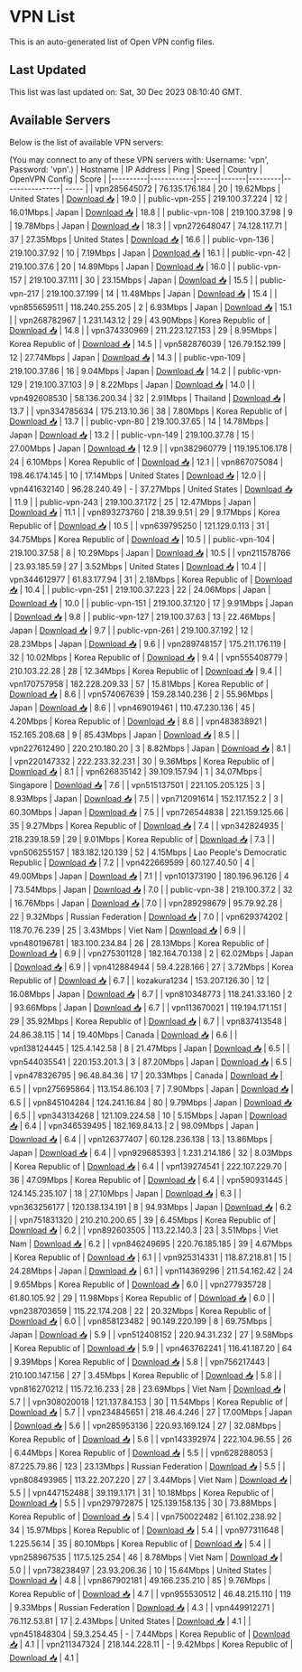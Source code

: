 # VPN List

This is an auto-generated list of Open VPN config files.

## Last Updated

This list was last updated on: Sat, 30 Dec 2023 08:10:40 GMT.

## Available Servers

Below is the list of available VPN servers:

(You may connect to any of these VPN servers with: Username: 'vpn', Password: 'vpn'.)
| Hostname | IP Address | Ping | Speed | Country | OpenVPN Config | Score |
|----------|------------|------|-------|---------|----------------| ----- |
| vpn285645072 | 76.135.176.184 | 20 | 19.62Mbps | United States | [Download 📥](./configs/server_0_US.ovpn) | 19.0 |
| public-vpn-255 | 219.100.37.224 | 12 | 16.01Mbps | Japan | [Download 📥](./configs/server_1_JP.ovpn) | 18.8 |
| public-vpn-108 | 219.100.37.98 | 9 | 19.78Mbps | Japan | [Download 📥](./configs/server_2_JP.ovpn) | 18.3 |
| vpn272648047 | 74.128.117.71 | 37 | 27.35Mbps | United States | [Download 📥](./configs/server_3_US.ovpn) | 16.6 |
| public-vpn-136 | 219.100.37.92 | 10 | 7.19Mbps | Japan | [Download 📥](./configs/server_4_JP.ovpn) | 16.1 |
| public-vpn-42 | 219.100.37.6 | 20 | 14.89Mbps | Japan | [Download 📥](./configs/server_5_JP.ovpn) | 16.0 |
| public-vpn-157 | 219.100.37.111 | 30 | 23.15Mbps | Japan | [Download 📥](./configs/server_6_JP.ovpn) | 15.5 |
| public-vpn-217 | 219.100.37.199 | 14 | 11.48Mbps | Japan | [Download 📥](./configs/server_7_JP.ovpn) | 15.4 |
| vpn855659511 | 118.240.255.205 | 2 | 6.93Mbps | Japan | [Download 📥](./configs/server_8_JP.ovpn) | 15.1 |
| vpn268782967 | 1.231.143.12 | 29 | 43.90Mbps | Korea Republic of | [Download 📥](./configs/server_9_KR.ovpn) | 14.8 |
| vpn374330969 | 211.223.127.153 | 29 | 8.95Mbps | Korea Republic of | [Download 📥](./configs/server_10_KR.ovpn) | 14.5 |
| vpn582876039 | 126.79.152.199 | 12 | 27.74Mbps | Japan | [Download 📥](./configs/server_11_JP.ovpn) | 14.3 |
| public-vpn-109 | 219.100.37.86 | 16 | 9.04Mbps | Japan | [Download 📥](./configs/server_12_JP.ovpn) | 14.2 |
| public-vpn-129 | 219.100.37.103 | 9 | 8.22Mbps | Japan | [Download 📥](./configs/server_13_JP.ovpn) | 14.0 |
| vpn492608530 | 58.136.200.34 | 32 | 2.91Mbps | Thailand | [Download 📥](./configs/server_14_TH.ovpn) | 13.7 |
| vpn334785634 | 175.213.10.36 | 38 | 7.80Mbps | Korea Republic of | [Download 📥](./configs/server_15_KR.ovpn) | 13.7 |
| public-vpn-80 | 219.100.37.65 | 14 | 14.78Mbps | Japan | [Download 📥](./configs/server_16_JP.ovpn) | 13.2 |
| public-vpn-149 | 219.100.37.78 | 15 | 27.00Mbps | Japan | [Download 📥](./configs/server_17_JP.ovpn) | 12.9 |
| vpn382960779 | 119.195.106.178 | 24 | 6.10Mbps | Korea Republic of | [Download 📥](./configs/server_18_KR.ovpn) | 12.1 |
| vpn867075084 | 198.46.174.145 | 10 | 17.14Mbps | United States | [Download 📥](./configs/server_19_US.ovpn) | 12.0 |
| vpn441632140 | 96.28.240.49 | - | 37.27Mbps | United States | [Download 📥](./configs/server_20_US.ovpn) | 11.9 |
| public-vpn-243 | 219.100.37.172 | 25 | 12.47Mbps | Japan | [Download 📥](./configs/server_21_JP.ovpn) | 11.1 |
| vpn893273760 | 218.39.9.51 | 29 | 9.17Mbps | Korea Republic of | [Download 📥](./configs/server_22_KR.ovpn) | 10.5 |
| vpn639795250 | 121.129.0.113 | 31 | 34.75Mbps | Korea Republic of | [Download 📥](./configs/server_23_KR.ovpn) | 10.5 |
| public-vpn-104 | 219.100.37.58 | 8 | 10.29Mbps | Japan | [Download 📥](./configs/server_24_JP.ovpn) | 10.5 |
| vpn211578766 | 23.93.185.59 | 27 | 3.52Mbps | United States | [Download 📥](./configs/server_25_US.ovpn) | 10.4 |
| vpn344612977 | 61.83.177.94 | 31 | 2.18Mbps | Korea Republic of | [Download 📥](./configs/server_26_KR.ovpn) | 10.4 |
| public-vpn-251 | 219.100.37.223 | 22 | 24.06Mbps | Japan | [Download 📥](./configs/server_27_JP.ovpn) | 10.0 |
| public-vpn-151 | 219.100.37.120 | 17 | 9.91Mbps | Japan | [Download 📥](./configs/server_28_JP.ovpn) | 9.8 |
| public-vpn-127 | 219.100.37.63 | 13 | 22.46Mbps | Japan | [Download 📥](./configs/server_29_JP.ovpn) | 9.7 |
| public-vpn-261 | 219.100.37.192 | 12 | 28.23Mbps | Japan | [Download 📥](./configs/server_30_JP.ovpn) | 9.6 |
| vpn289748157 | 175.211.176.119 | 32 | 10.02Mbps | Korea Republic of | [Download 📥](./configs/server_31_KR.ovpn) | 9.4 |
| vpn555408779 | 210.103.22.28 | 28 | 12.34Mbps | Korea Republic of | [Download 📥](./configs/server_32_KR.ovpn) | 9.4 |
| vpn170757958 | 182.228.209.33 | 57 | 15.81Mbps | Korea Republic of | [Download 📥](./configs/server_33_KR.ovpn) | 8.6 |
| vpn574067639 | 159.28.140.236 | 2 | 55.96Mbps | Japan | [Download 📥](./configs/server_34_JP.ovpn) | 8.6 |
| vpn469019461 | 110.47.230.136 | 45 | 4.20Mbps | Korea Republic of | [Download 📥](./configs/server_35_KR.ovpn) | 8.6 |
| vpn483838921 | 152.165.208.68 | 9 | 85.43Mbps | Japan | [Download 📥](./configs/server_36_JP.ovpn) | 8.5 |
| vpn227612490 | 220.210.180.20 | 3 | 8.82Mbps | Japan | [Download 📥](./configs/server_37_JP.ovpn) | 8.1 |
| vpn220147332 | 222.233.32.231 | 30 | 9.36Mbps | Korea Republic of | [Download 📥](./configs/server_38_KR.ovpn) | 8.1 |
| vpn626835142 | 39.109.157.94 | 1 | 34.07Mbps | Singapore | [Download 📥](./configs/server_39_SG.ovpn) | 7.6 |
| vpn515137501 | 221.105.205.125 | 3 | 8.93Mbps | Japan | [Download 📥](./configs/server_40_JP.ovpn) | 7.5 |
| vpn712091614 | 152.117.152.2 | 3 | 60.30Mbps | Japan | [Download 📥](./configs/server_41_JP.ovpn) | 7.5 |
| vpn726544838 | 221.159.125.66 | 35 | 9.27Mbps | Korea Republic of | [Download 📥](./configs/server_42_KR.ovpn) | 7.4 |
| vpn342824935 | 218.239.18.59 | 29 | 9.01Mbps | Korea Republic of | [Download 📥](./configs/server_43_KR.ovpn) | 7.3 |
| vpn506255157 | 183.182.120.139 | 52 | 4.15Mbps | Lao People's Democratic Republic | [Download 📥](./configs/server_44_LA.ovpn) | 7.2 |
| vpn422669599 | 60.127.40.50 | 4 | 49.00Mbps | Japan | [Download 📥](./configs/server_45_JP.ovpn) | 7.1 |
| vpn101373190 | 180.196.96.126 | 4 | 73.54Mbps | Japan | [Download 📥](./configs/server_46_JP.ovpn) | 7.0 |
| public-vpn-38 | 219.100.37.2 | 32 | 16.76Mbps | Japan | [Download 📥](./configs/server_47_JP.ovpn) | 7.0 |
| vpn289298679 | 95.79.92.28 | 22 | 9.32Mbps | Russian Federation | [Download 📥](./configs/server_48_RU.ovpn) | 7.0 |
| vpn629374202 | 118.70.76.239 | 25 | 3.43Mbps | Viet Nam | [Download 📥](./configs/server_49_VN.ovpn) | 6.9 |
| vpn480196781 | 183.100.234.84 | 26 | 28.13Mbps | Korea Republic of | [Download 📥](./configs/server_50_KR.ovpn) | 6.9 |
| vpn275301128 | 182.164.70.138 | 2 | 62.02Mbps | Japan | [Download 📥](./configs/server_51_JP.ovpn) | 6.9 |
| vpn412884944 | 59.4.228.166 | 27 | 3.72Mbps | Korea Republic of | [Download 📥](./configs/server_52_KR.ovpn) | 6.7 |
| kozakura1234 | 153.207.126.30 | 12 | 16.08Mbps | Japan | [Download 📥](./configs/server_53_JP.ovpn) | 6.7 |
| vpn810348773 | 118.241.33.160 | 2 | 93.66Mbps | Japan | [Download 📥](./configs/server_54_JP.ovpn) | 6.7 |
| vpn113670021 | 119.194.171.151 | 29 | 35.92Mbps | Korea Republic of | [Download 📥](./configs/server_55_KR.ovpn) | 6.7 |
| vpn837413548 | 24.86.38.115 | 14 | 19.40Mbps | Canada | [Download 📥](./configs/server_56_CA.ovpn) | 6.6 |
| vpn138124445 | 125.4.142.58 | 8 | 21.47Mbps | Japan | [Download 📥](./configs/server_57_JP.ovpn) | 6.5 |
| vpn544035541 | 220.153.201.3 | 3 | 87.20Mbps | Japan | [Download 📥](./configs/server_58_JP.ovpn) | 6.5 |
| vpn478326795 | 96.48.84.36 | 17 | 20.33Mbps | Canada | [Download 📥](./configs/server_59_CA.ovpn) | 6.5 |
| vpn275695864 | 113.154.86.103 | 7 | 7.90Mbps | Japan | [Download 📥](./configs/server_60_JP.ovpn) | 6.5 |
| vpn845104284 | 124.241.16.84 | 80 | 9.79Mbps | Japan | [Download 📥](./configs/server_61_JP.ovpn) | 6.5 |
| vpn343134268 | 121.109.224.58 | 10 | 5.15Mbps | Japan | [Download 📥](./configs/server_62_JP.ovpn) | 6.4 |
| vpn346539495 | 182.169.84.13 | 2 | 98.09Mbps | Japan | [Download 📥](./configs/server_63_JP.ovpn) | 6.4 |
| vpn126377407 | 60.128.236.138 | 13 | 13.86Mbps | Japan | [Download 📥](./configs/server_64_JP.ovpn) | 6.4 |
| vpn929685393 | 1.231.214.186 | 32 | 8.03Mbps | Korea Republic of | [Download 📥](./configs/server_65_KR.ovpn) | 6.4 |
| vpn139274541 | 222.107.229.70 | 36 | 47.09Mbps | Korea Republic of | [Download 📥](./configs/server_66_KR.ovpn) | 6.4 |
| vpn590931445 | 124.145.235.107 | 18 | 27.10Mbps | Japan | [Download 📥](./configs/server_67_JP.ovpn) | 6.3 |
| vpn363256177 | 120.138.134.191 | 8 | 94.93Mbps | Japan | [Download 📥](./configs/server_68_JP.ovpn) | 6.2 |
| vpn751831320 | 210.210.200.65 | 39 | 6.45Mbps | Korea Republic of | [Download 📥](./configs/server_69_KR.ovpn) | 6.2 |
| vpn892603505 | 113.22.140.3 | 23 | 3.51Mbps | Viet Nam | [Download 📥](./configs/server_70_VN.ovpn) | 6.2 |
| vpn846249695 | 220.76.185.185 | 39 | 4.67Mbps | Korea Republic of | [Download 📥](./configs/server_71_KR.ovpn) | 6.1 |
| vpn925314331 | 118.87.218.81 | 15 | 24.28Mbps | Japan | [Download 📥](./configs/server_72_JP.ovpn) | 6.1 |
| vpn114369296 | 211.54.162.42 | 24 | 9.65Mbps | Korea Republic of | [Download 📥](./configs/server_73_KR.ovpn) | 6.0 |
| vpn277935728 | 61.80.105.92 | 29 | 11.98Mbps | Korea Republic of | [Download 📥](./configs/server_74_KR.ovpn) | 6.0 |
| vpn238703659 | 115.22.174.208 | 22 | 20.32Mbps | Korea Republic of | [Download 📥](./configs/server_75_KR.ovpn) | 6.0 |
| vpn858123482 | 90.149.220.199 | 8 | 69.75Mbps | Japan | [Download 📥](./configs/server_76_JP.ovpn) | 5.9 |
| vpn512408152 | 220.94.31.232 | 27 | 9.58Mbps | Korea Republic of | [Download 📥](./configs/server_77_KR.ovpn) | 5.9 |
| vpn463762241 | 116.41.187.20 | 64 | 9.39Mbps | Korea Republic of | [Download 📥](./configs/server_78_KR.ovpn) | 5.8 |
| vpn756217443 | 210.100.147.156 | 27 | 3.45Mbps | Korea Republic of | [Download 📥](./configs/server_79_KR.ovpn) | 5.8 |
| vpn816270212 | 115.72.16.233 | 28 | 23.69Mbps | Viet Nam | [Download 📥](./configs/server_80_VN.ovpn) | 5.7 |
| vpn308020018 | 121.137.84.153 | 30 | 11.54Mbps | Korea Republic of | [Download 📥](./configs/server_81_KR.ovpn) | 5.7 |
| vpn234845651 | 218.46.4.246 | 27 | 17.00Mbps | Japan | [Download 📥](./configs/server_82_JP.ovpn) | 5.6 |
| vpn285953136 | 220.93.169.124 | 27 | 32.08Mbps | Korea Republic of | [Download 📥](./configs/server_83_KR.ovpn) | 5.6 |
| vpn143392974 | 222.104.96.55 | 26 | 6.44Mbps | Korea Republic of | [Download 📥](./configs/server_84_KR.ovpn) | 5.5 |
| vpn628288053 | 87.225.79.86 | 123 | 23.13Mbps | Russian Federation | [Download 📥](./configs/server_85_RU.ovpn) | 5.5 |
| vpn808493965 | 113.22.207.220 | 27 | 3.44Mbps | Viet Nam | [Download 📥](./configs/server_86_VN.ovpn) | 5.5 |
| vpn447152488 | 39.119.1.171 | 31 | 10.18Mbps | Korea Republic of | [Download 📥](./configs/server_87_KR.ovpn) | 5.5 |
| vpn297972875 | 125.139.158.135 | 30 | 73.88Mbps | Korea Republic of | [Download 📥](./configs/server_88_KR.ovpn) | 5.4 |
| vpn750022482 | 61.102.238.92 | 34 | 15.97Mbps | Korea Republic of | [Download 📥](./configs/server_89_KR.ovpn) | 5.4 |
| vpn977311648 | 1.225.56.14 | 35 | 80.10Mbps | Korea Republic of | [Download 📥](./configs/server_90_KR.ovpn) | 5.4 |
| vpn258967535 | 117.5.125.254 | 46 | 8.78Mbps | Viet Nam | [Download 📥](./configs/server_91_VN.ovpn) | 5.0 |
| vpn738238497 | 23.93.206.36 | 10 | 15.64Mbps | United States | [Download 📥](./configs/server_92_US.ovpn) | 4.8 |
| vpn867902181 | 49.166.235.210 | 85 | 9.76Mbps | Korea Republic of | [Download 📥](./configs/server_93_KR.ovpn) | 4.7 |
| vpn955530512 | 46.48.215.110 | 119 | 9.33Mbps | Russian Federation | [Download 📥](./configs/server_94_RU.ovpn) | 4.3 |
| vpn449912271 | 76.112.53.81 | 17 | 2.43Mbps | United States | [Download 📥](./configs/server_95_US.ovpn) | 4.1 |
| vpn451848304 | 59.3.254.45 | - | 7.44Mbps | Korea Republic of | [Download 📥](./configs/server_96_KR.ovpn) | 4.1 |
| vpn211347324 | 218.144.228.11 | - | 9.42Mbps | Korea Republic of | [Download 📥](./configs/server_97_KR.ovpn) | 4.1 |
